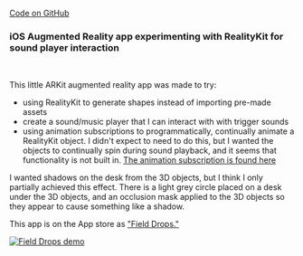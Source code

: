 
[Code on GitHub](https://github.com/BillMoriarty/field-drops/edit/main/README.md)

### iOS Augmented Reality app experimenting with RealityKit for sound player interaction
</br>

This little ARKit augmented reality app was made to try:
- using RealityKit to generate shapes instead of importing pre-made assets
- create a sound/music player that I can interact with with trigger sounds
- using animation subscriptions to programmatically, continually animate a RealityKit object. I didn't expect to need to do this, but I wanted the objects to continually spin during sound playback, and it seems that functionality is not built in. [The animation subscription is found here](
https://github.com/BillMoriarty/field-drops/blob/main/field-drops/ArWork.swift)




I wanted shadows on the desk from the 3D objects, but I think I only partially achieved this effect. There is a light grey circle placed on a desk under the 3D objects, and an occlusion mask applied to the 3D objects so they appear to cause something like a shadow.

This app is on the  App store as ["Field Drops."](https://apps.apple.com/us/app/field-drops/id1630444584)

[![Field Drops demo](https://img.youtube.com/vi/6DTu30Ld5dU/0.jpg)](https://www.youtube.com/shorts/6DTu30Ld5dU)
